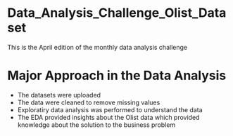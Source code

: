 # Data_Analysis_Challenge_Olist_Dataset
This is the April edition of the monthly data analysis challenge
# Major Approach in the Data Analysis 
- The datasets were uploaded 
- The data were cleaned to remove missing values
- Exploratiry data analysis was performed to understand the data
- The EDA provided insights about the Olist data which provided knowledge about the solution to the business problem 



